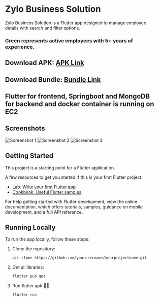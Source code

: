 # Zylo Business Solution

Zylo Business Solution is a Flutter app designed to manage employee details with search and filter options.

### Green represents active employees with 5+ years of experience.


## Download APK: [APK Link](https://github.com/yourusername/yourprojectname/apk)

## Download Bundle: [Bundle Link](https://github.com/yourusername/yourprojectname/bundle)

## Flutter for frontend, Springboot and MongoDB for backend and docker container is running on EC2

## Screenshots

![Screenshot 1](screenshots/screenshot1.png)
![Screenshot 2](screenshots/screenshot2.png)
![Screenshot 3](screenshots/screenshot3.png)

## Getting Started

This project is a starting point for a Flutter application.

A few resources to get you started if this is your first Flutter project:

- [Lab: Write your first Flutter app](https://docs.flutter.dev/get-started/codelab)
- [Cookbook: Useful Flutter samples](https://docs.flutter.dev/cookbook)

For help getting started with Flutter development, view the online documentation, which offers tutorials, samples, guidance on mobile development, and a full API reference.

## Running Locally

To run the app locally, follow these steps:

1. Clone the repository:

   ```bash
   git clone https://github.com/yourusername/yourprojectname.git
2. Get all libraries:
   ```bash
   flutter pub get
3. Run flutter apk 🎉🎉
   ```bash
   flutter run
